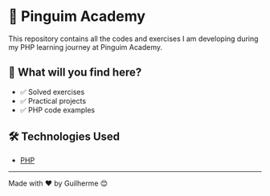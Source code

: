 # 🐧 Pinguim Academy

This repository contains all the codes and exercises I am developing during my PHP learning journey at Pinguim Academy.

## 🚀 What will you find here?

- ✅ Solved exercises
- ✅ Practical projects
- ✅ PHP code examples

## 🛠️ Technologies Used

- [PHP](https://www.php.net/)
---

Made with ❤️ by Guilherme 😊
